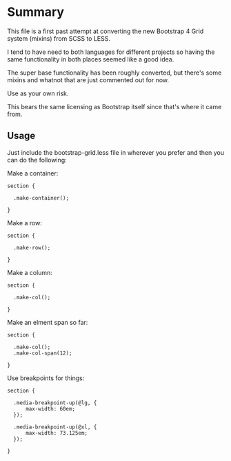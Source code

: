 
# Summary

This file is a first past attempt at converting the new Bootstrap 4 Grid system (mixins) from SCSS to LESS.

I tend to have need to both languages for different projects so having the same functionality in both places seemed like a good idea.

The super base functionality has been roughly converted, but there's some mixins and whatnot that are just commented out for now.

Use as your own risk.

This bears the same licensing as Bootstrap itself since that's where it came from.

## Usage

Just include the bootstrap-grid.less file in wherever you prefer and then you can do the following:

Make a container:

    section {

      .make-container();

    }

Make a row:

    section {

      .make-row();

    }

Make a column:

    section {

      .make-col();

    }

Make an elment span so far:

    section {

      .make-col();
      .make-col-span(12);

    }

Use breakpoints for things:

    section {

      .media-breakpoint-up(@lg, {
          max-width: 60em;
      });

      .media-breakpoint-up(@xl, {
          max-width: 73.125em;
      });

    }
